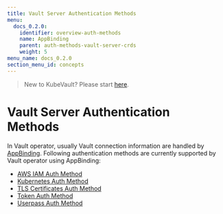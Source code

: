 ```yaml
---
title: Vault Server Authentication Methods
menu:
  docs_0.2.0:
    identifier: overview-auth-methods
    name: AppBinding
    parent: auth-methods-vault-server-crds
    weight: 5
menu_name: docs_0.2.0
section_menu_id: concepts
---
```


> New to KubeVault? Please start [here](/docs/concepts/README.md).

# Vault Server Authentication Methods

In Vault operator, usually Vault connection information are handled by [AppBinding](/docs/concepts/vault-server-crds/auth-methods/appbinding.md). Following authentication methods are currently supported by Vault operator using AppBinding:

- [AWS IAM Auth Method](/docs/concepts/vault-server-crds/auth-methods/aws-iam.md)
- [Kubernetes Auth Method](/docs/concepts/vault-server-crds/auth-methods/kubernetes.md)
- [TLS Certificates Auth Method](/docs/concepts/vault-server-crds/auth-methods/tls.md)
- [Token Auth Method](/docs/concepts/vault-server-crds/auth-methods/token.md)
- [Userpass Auth Method](/docs/concepts/vault-server-crds/auth-methods/userpass.md)
